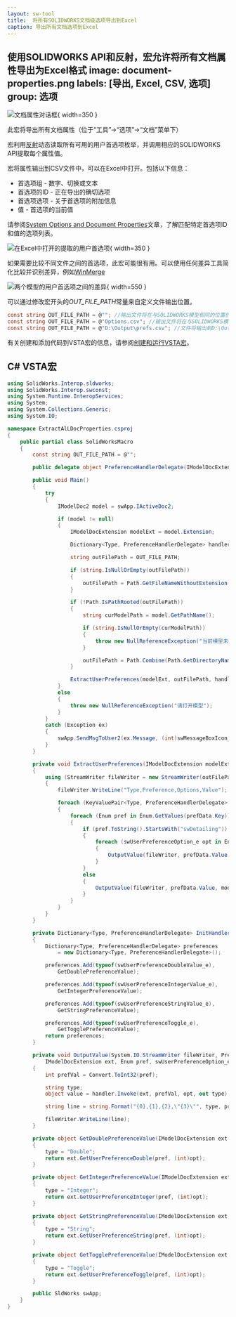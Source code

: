 ```yaml
---
layout: sw-tool
title:  将所有SOLIDWORKS文档级选项导出到Excel
caption: 导出所有文档选项到Excel
---
```

 使用SOLIDWORKS API和反射，宏允许将所有文档属性导出为Excel格式
image: document-properties.png
labels: [导出, Excel, CSV, 选项]
group: 选项
---
![文档属性对话框](document-properties.png){ width=350 }

此宏将导出所有文档属性（位于“工具”->“选项”->“文档”菜单下）

宏利用[反射](https://docs.microsoft.com/zh-cn/dotnet/csharp/programming-guide/concepts/reflection)动态读取所有可用的用户首选项枚举，并调用相应的SOLIDWORKS API提取每个属性值。

宏将属性输出到CSV文件中，可以在Excel中打开。包括以下信息：

* 首选项组 - 数字、切换或文本
* 首选项的ID - 正在导出的确切选项
* 首选项选项 - 关于首选项的附加信息
* 值 - 首选项的当前值

请参阅[System Options and Document Properties](https://help.solidworks.com/2016/english/api/sldworksapiprogguide/overview/system_options_and_document_properties.htm)文章，了解匹配特定首选项ID和值的选项列表。

![在Excel中打开的提取的用户首选项](user-preferences-excel.png){ width=350 }

如果需要比较不同文件之间的首选项，此宏可能很有用。可以使用任何差异工具简化比较并识别差异，例如[WinMerge](https://winmerge.org/)

![两个模型的用户首选项之间的差异](diff-user-preferences.png){ width=550 }

可以通过修改宏开头的*OUT_FILE_PATH*常量来自定义文件输出位置。

~~~ cs
const string OUT_FILE_PATH = @""; //输出文件将在与SOLIDWORKS模型相同的位置创建，并命名为<模型名称>_prefs.csv
const string OUT_FILE_PATH = @"Options.csv"; //输出文件将在与SOLIDWORKS模型相同的位置创建，并命名为Options.csv
const string OUT_FILE_PATH = @"D:\Output\prefs.csv"; //文件将输出到D:\Output\prefs.csv
~~~

有关创建和添加代码到VSTA宏的信息，请参阅[创建和运行VSTA宏](/docs/codestack/solidworks-api/getting-started/macros/create-vsta/)。

## C# VSTA宏

~~~ cs
using SolidWorks.Interop.sldworks;
using SolidWorks.Interop.swconst;
using System.Runtime.InteropServices;
using System;
using System.Collections.Generic;
using System.IO;

namespace ExtractAlLDocProperties.csproj
{
    public partial class SolidWorksMacro
    {
        const string OUT_FILE_PATH = @"";

        public delegate object PreferenceHandlerDelegate(IModelDocExtension ext, int pref, swUserPreferenceOption_e opt, out string type);

        public void Main()
        {
            try
            {
                IModelDoc2 model = swApp.IActiveDoc2;

                if (model != null)
                {
                    IModelDocExtension modelExt = model.Extension;

                    Dictionary<Type, PreferenceHandlerDelegate> handlers = InitHandlers();

                    string outFilePath = OUT_FILE_PATH;

                    if (string.IsNullOrEmpty(outFilePath))
                    {
                        outFilePath = Path.GetFileNameWithoutExtension(model.GetTitle()) + "_prefs.csv";
                    }

                    if (!Path.IsPathRooted(outFilePath))
                    {
                        string curModelPath = model.GetPathName();

                        if (string.IsNullOrEmpty(curModelPath))
                        {
                            throw new NullReferenceException("当前模型未保存。请保存模型或指定输出文件的完整路径");
                        }

                        outFilePath = Path.Combine(Path.GetDirectoryName(curModelPath), outFilePath);
                    }

                    ExtractUserPreferences(modelExt, outFilePath, handlers);
                }
                else
                {
                    throw new NullReferenceException("请打开模型");
                }
            }
            catch (Exception ex)
            {
                swApp.SendMsgToUser2(ex.Message, (int)swMessageBoxIcon_e.swMbStop, (int)swMessageBoxBtn_e.swMbOk);
            }
        }

        private void ExtractUserPreferences(IModelDocExtension modelExt, string outFilePath, Dictionary<Type, PreferenceHandlerDelegate> handlers)
        {
            using (StreamWriter fileWriter = new StreamWriter(outFilePath))
            {
                fileWriter.WriteLine("Type,Preference,Options,Value");

                foreach (KeyValuePair<Type, PreferenceHandlerDelegate> prefData in handlers)
                {
                    foreach (Enum pref in Enum.GetValues(prefData.Key))
                    {
                        if (pref.ToString().StartsWith("swDetailing"))
                        {
                            foreach (swUserPreferenceOption_e opt in Enum.GetValues(typeof(swUserPreferenceOption_e)))
                            {
                                OutputValue(fileWriter, prefData.Value, modelExt, pref, opt);
                            }
                        }
                        else
                        {
                            OutputValue(fileWriter, prefData.Value, modelExt, pref, swUserPreferenceOption_e.swDetailingNoOptionSpecified);
                        }
                    }
                }
            }
        }

        private Dictionary<Type, PreferenceHandlerDelegate> InitHandlers()
        {
            Dictionary<Type, PreferenceHandlerDelegate> preferences
                = new Dictionary<Type, PreferenceHandlerDelegate>();

            preferences.Add(typeof(swUserPreferenceDoubleValue_e),
                GetDoublePreferenceValue);

            preferences.Add(typeof(swUserPreferenceIntegerValue_e),
                GetIntegerPreferenceValue);

            preferences.Add(typeof(swUserPreferenceStringValue_e),
                GetStringPreferenceValue);

            preferences.Add(typeof(swUserPreferenceToggle_e),
                GetTogglePreferenceValue);
            return preferences;
        }

        private void OutputValue(System.IO.StreamWriter fileWriter, PreferenceHandlerDelegate handler, 
            IModelDocExtension ext, Enum pref, swUserPreferenceOption_e opt) 
        {
            int prefVal = Convert.ToInt32(pref);

            string type;
            object value = handler.Invoke(ext, prefVal, opt, out type);

            string line = string.Format("{0},{1},{2},\"{3}\"", type, pref, opt, value);

            fileWriter.WriteLine(line);
        }

        private object GetDoublePreferenceValue(IModelDocExtension ext, int pref, swUserPreferenceOption_e opt, out string type) 
        {
            type = "Double";
            return ext.GetUserPreferenceDouble(pref, (int)opt);
        }

        private object GetIntegerPreferenceValue(IModelDocExtension ext, int pref, swUserPreferenceOption_e opt, out string type)
        {
            type = "Integer";
            return ext.GetUserPreferenceInteger(pref, (int)opt);
        }

        private object GetStringPreferenceValue(IModelDocExtension ext, int pref, swUserPreferenceOption_e opt, out string type)
        {
            type = "String";
            return ext.GetUserPreferenceString(pref, (int)opt);
        }

        private object GetTogglePreferenceValue(IModelDocExtension ext, int pref, swUserPreferenceOption_e opt, out string type)
        {
            type = "Toggle";
            return ext.GetUserPreferenceToggle(pref, (int)opt);
        }

        public SldWorks swApp;
    }
}
~~~